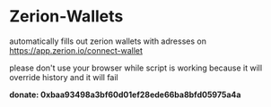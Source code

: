 # Zerion-Wallets
automatically fills out zerion wallets with adresses on https://app.zerion.io/connect-wallet

please don't use your browser while script is working because it will override history and it will fail

**donate: 0xbaa93498a3bf60d01ef28ede66ba8bfd05975a4a**
